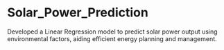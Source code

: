 # Solar_Power_Prediction
Developed a Linear Regression model to predict solar power output using environmental factors, aiding efficient energy planning and management.
